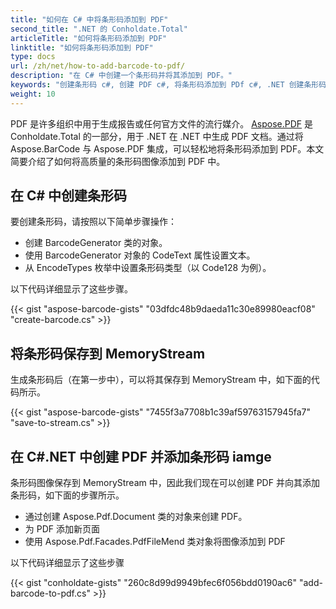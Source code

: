 ```yaml
---
title: "如何在 C# 中将条形码添加到 PDF"
second_title: ".NET 的 Conholdate.Total"
articleTitle: "如何将条形码添加到 PDF"
linktitle: "如何将条形码添加到 PDF"
type: docs
url: /zh/net/how-to-add-barcode-to-pdf/
description: "在 C# 中创建一个条形码并将其添加到 PDF。"
keywords: "创建条形码 c#, 创建 PDF c#, 将条形码添加到 PDf c#, .NET 创建条形码, .NET 创建 PDF, .NET 将条形码添加到 PDf"
weight: 10
---
```


PDF 是许多组织中用于生成报告或任何官方文件的流行媒介。 [Aspose.PDF](https://products.aspose.com/pdf/net) 是 Conholdate.Total 的一部分，用于 .NET 在 .NET 中生成 PDF 文档。通过将 Aspose.BarCode 与 Aspose.PDF 集成，可以轻松地将条形码添加到 PDF。本文简要介绍了如何将高质量的条形码图像添加到 PDF 中。
## **在 C# 中创建条形码**
要创建条形码，请按照以下简单步骤操作：

- 创建 BarcodeGenerator 类的对象。
- 使用 BarcodeGenerator 对象的 CodeText 属性设置文本。
- 从 EncodeTypes 枚举中设置条形码类型（以 Code128 为例）。

以下代码详细显示了这些步骤。

{{< gist "aspose-barcode-gists" "03dfdc48b9daeda11c30e89980eacf08" "create-barcode.cs" >}}
## **将条形码保存到 MemoryStream**
生成条形码后（在第一步中），可以将其保存到 MemoryStream 中，如下面的代码所示。

{{< gist "aspose-barcode-gists" "7455f3a7708b1c39af59763157945fa7" "save-to-stream.cs" >}}
## **在 C#.NET 中创建 PDF 并添加条形码 iamge**
条形码图像保存到 MemoryStream 中，因此我们现在可以创建 PDF 并向其添加条形码，如下面的步骤所示。

- 通过创建 Aspose.Pdf.Document 类的对象来创建 PDF。
- 为 PDF 添加新页面
- 使用 Aspose.Pdf.Facades.PdfFileMend 类对象将图像添加到 PDF

以下代码详细显示了这些步骤

{{< gist "conholdate-gists" "260c8d99d9949bfec6f056bdd0190ac6" "add-barcode-to-pdf.cs" >}}

